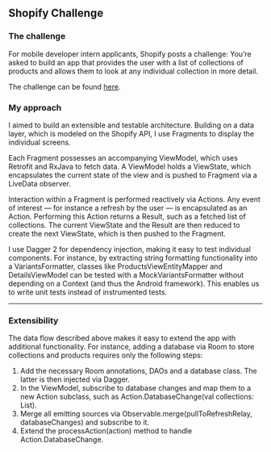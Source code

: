 ## Shopify Challenge

### The challenge

For mobile developer intern applicants, Shopify posts a challenge: You’re asked to build an app that provides the user with a list of collections of products and allows them to look at any individual collection in more detail.

The challenge can be found [here](https://docs.google.com/document/d/1h3TFW9HhFxBVrmgd33dNrUiJx31NQFn6dpZHrbrSP-U/edit#heading=h.a2d92edyecrw).

### My approach

I aimed to build an extensible and testable architecture. Building on a data layer, which is modeled on the Shopify API, I use Fragments to display the individual screens. 

Each Fragment possesses an accompanying ViewModel, which uses Retrofit and RxJava to fetch data. A ViewModel holds a ViewState, which encapsulates the current state of the view and is pushed to Fragment via a LiveData observer. 

Interaction within a Fragment is performed reactively via Actions. Any event of interest — for instance a refresh by the user — is encapsulated as an Action. Performing this Action returns a Result, such as a fetched list of collections. The current ViewState and the Result are then reduced to create the next ViewState, which is then pushed to the Fragment.

I use Dagger 2 for dependency injection, making it easy to test individual components. For instance, by extracting string formatting functionality into a VariantsFormatter, classes like ProductsViewEntityMapper and DetailsViewModel can be tested with a MockVariantsFormatter without depending on a Context (and thus the Android framework). This enables us to write unit tests instead of instrumented tests. 

---

### Extensibility

The data flow described above makes it easy to extend the app with additional functionality. For instance, adding a database via Room to store collections and products requires only the following steps: 
1. Add the necessary Room annotations, DAOs and a database class. The latter is then injected via Dagger. 
2. In the ViewModel, subscribe to database changes and map them to a new Action subclass, such as Action.DatabaseChange(val collections: List<Collection>).
3. Merge all emitting sources via Observable.merge(pullToRefreshRelay, databaseChanges) and subscribe to it. 
4. Extend the processAction(action) method to handle Action.DatabaseChange.